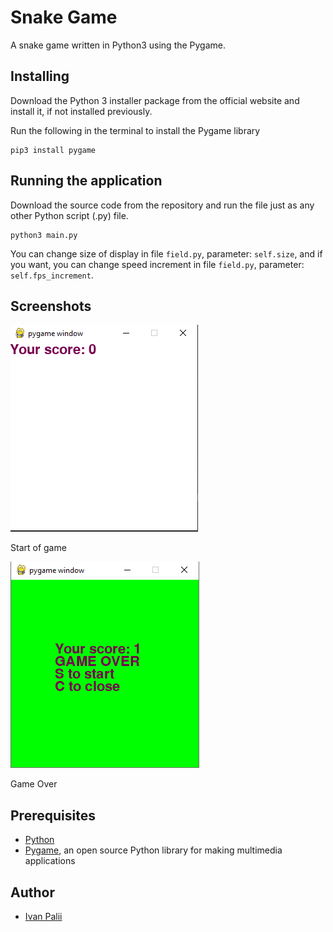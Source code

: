 # Snake Game
A snake game written in Python3 using the Pygame.


## Installing
Download the Python 3 installer package from the official website and install it, if not installed previously.

Run the following in the terminal to install the Pygame library
```
pip3 install pygame
```


## Running the application
Download the source code from the repository and run the file just as any other Python script (.py) file.
```
python3 main.py
```

You can change size of display in file `field.py`, parameter: `self.size`, and if you want, you can change speed 
increment in file `field.py`, parameter: `self.fps_increment`.


## Screenshots

![Snake Game](https://github.com/iPaliy/Snake/blob/main/images/GameSnake.png)

Start of game

![Game over](https://github.com/iPaliy/Snake/blob/main/images/GameOverSnake.png)

Game Over




## Prerequisites
* [Python](https://www.python.org)
* [Pygame](https://www.pygame.org/wiki/GettingStarted), an open source Python library for making multimedia applications


## Author

* [Ivan Palii](https://github.com/iPaliy)


